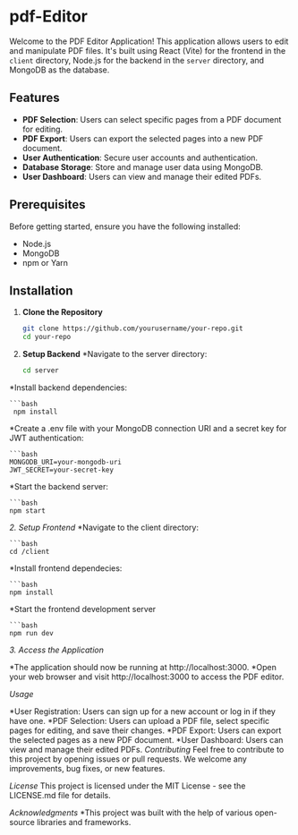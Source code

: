 # pdf-Editor

Welcome to the PDF Editor Application! This application allows users to edit and manipulate PDF files. It's built using React (Vite) for the frontend in the `client` directory, Node.js for the backend in the `server` directory, and MongoDB as the database.

## Features

- **PDF Selection**: Users can select specific pages from a PDF document for editing.
- **PDF Export**: Users can export the selected pages into a new PDF document.
- **User Authentication**: Secure user accounts and authentication.
- **Database Storage**: Store and manage user data using MongoDB.
- **User Dashboard**: Users can view and manage their edited PDFs.

## Prerequisites
Before getting started, ensure you have the following installed:

- Node.js
- MongoDB
- npm or Yarn
## Installation

1. **Clone the Repository**

   ```bash
   git clone https://github.com/yourusername/your-repo.git
   cd your-repo
2. **Setup Backend**
  *Navigate to the server directory:
    
    ```bash
   cd server
  *Install backend dependencies:
  
    ```bash
     npm install
*Create a .env file with your MongoDB connection URI and a secret key for JWT authentication:

    ```bash
    MONGODB_URI=your-mongodb-uri
    JWT_SECRET=your-secret-key
*Start the backend server:

    ```bash
    npm start
*2. Setup Frontend*
*Navigate to the client directory:
    
    ```bash
    cd /client

*Install frontend dependecies:

    ```bash
    npm install

*Start the frontend development server

    ```bash
    npm run dev
    
*3. Access the Application*

  *The application should now be running at http://localhost:3000.
  *Open your web browser and visit http://localhost:3000 to access the PDF editor.
  
*Usage*
  
*User Registration: Users can sign up for a new account or log in if they have one.
*PDF Selection: Users can upload a PDF file, select specific pages for editing, and save their changes.
*PDF Export: Users can export the selected pages as a new PDF document.
*User Dashboard: Users can view and manage their edited PDFs.
*Contributing*
Feel free to contribute to this project by opening issues or pull requests. We welcome any improvements, bug fixes, or new features.

*License*
This project is licensed under the MIT License - see the LICENSE.md file for details.

*Acknowledgments*
*This project was built with the help of various open-source libraries and frameworks.





